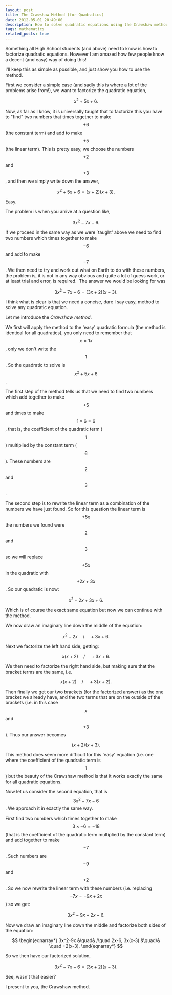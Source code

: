 ```yaml
---
layout: post
title: The Crawshaw Method (for Quadratics)
date: 2012-05-01 20:49:00
description: How to solve quadratic equations using the Crawshaw method
tags: mathematics
related_posts: true
---
```


Something all High School students (and above) need to know is how to factorize quadratic equations. However I am amazed how few people know a decent (and easy) way of doing this! 

I'll keep this as simple as possible, and just show you how to use the method.

First we consider a simple case (and sadly this is where a lot of the problems arise from!), we want to factorize the quadratic equation,

$$
x^2+5x+6.
$$

Now, as far as I know, it is universally taught that to factorize this you have to "find" two numbers that times together to make $$+6$$ (the constant term) and add to make $$+5$$ (the linear term). This is pretty easy, we choose the numbers $$+2$$ and $$+3$$, and then we simply write down the answer,

$$
x^2+5x+6=(x+2)(x+3).
$$

Easy.

The problem is when you arrive at a question like,

$$
3x^2-7x-6.
$$

If we proceed in the same way as we were `taught' above we need to find two numbers which times together to make $$-6$$ and add to make $$-7$$. We then need to try and work out what on Earth to do with these numbers, the problem is, it is not in any way obvious and quite a lot of guess work, or at least trial and error, is required.  The answer we would be looking for was

$$
3x^2-7x-6=(3x+2)(x-3).
$$

I think what is clear is that we need a concise, dare I say easy, method to solve any quadratic equation.

Let me introduce the _Crawshaw method_.

We first will apply the method to the 'easy' quadratic formula (the method is identical for all quadratics), you only need to remember that $$x=1x$$, only we don't write the $$1$$. So the quadratic to solve is $$x^2+5x+6$$.

The first step of the method tells us that we need to find two numbers which add together to make $$+5$$ and times to make $$1\times 6=6$$, that is, the coefficient of the quadratic term ($$1$$) multiplied by the constant term ($$6$$). These numbers are $$2$$ and $$3$$.

The second step is to rewrite the linear term as a combination of the numbers we have just found. So for this question the linear term is $$+5x$$ the numbers we found were $$2$$ and $$3$$ so we will replace $$+5x$$ in the quadratic with $$+2x+3x$$. So our quadratic is now:

$$
x^2+2x+3x+6.
$$

Which is of course the exact same equation but now we can continue with the method.

We now draw an imaginary line down the middle of the equation:

$$
x^2+2x\quad/\quad+3x+6.
$$

Next we factorize the left hand side, getting:

$$
x(x+2)\quad/\quad+3x+6.
$$

We then need to factorize the right hand side, but making sure that the bracket terms are the same, i.e.

$$
x(x+2)\quad/\quad+3(x+2).
$$

Then finally we get our two brackets (for the factorized answer) as the one bracket we already have, and the two terms that are on the outside of the brackets (i.e. in this case $$x$$ and $$+3$$). Thus our answer becomes

$$
(x+2)(x+3).
$$

This method does seem more difficult for this 'easy' equation (i.e. one where the coefficient of the quadratic term is $$1$$) but the beauty of the Crawshaw method is that it works exactly the same for all quadratic equations.

Now let us consider the second equation, that is $$3x^2-7x-6$$. We approach it in exactly the same way.

First find two numbers which times together to make $$3\times -6 = -18$$ (that is the coefficient of the quadratic term multiplied by the constant term) and add together to make $$-7$$. Such numbers are $$-9$$ and $$+2$$. So we now rewrite the linear term with these numbers (i.e. replacing $$-7x=-9x+2x$$) so we get:

$$
3x^2-9x+2x-6.
$$

Now we draw an imaginary line down the middle and factorize both sides of the equation:

$$
\begin{eqnarray*}
3x^2-9x &\quad& /\quad 2x-6,
3x(x-3) &\quad/& \quad +2(x-3).
\end{eqnarray*}
$$

So we then have our factorized solution,

$$
3x^2-7x-6=(3x+2)(x-3).
$$

See, wasn't that easier?

I present to you, the Crawshaw method.
